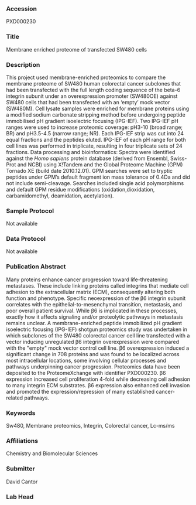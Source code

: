 ### Accession
PXD000230

### Title
Membrane enriched proteome of transfected SW480 cells

### Description
This project used membrane-enriched proteomics to compare the membrane proteome of SW480 human colorectal cancer subclones that had been transfected with the full length coding sequence of the beta-6 integrin subunit under an overexpression promoter (SW480OE) against SW480 cells that had been transfected with an ‘empty’ mock vector (SW480M).  Cell lysate samples were enriched for membrane proteins using a modified sodium carbonate stripping method before undergoing peptide immobilised pH gradient isoelectric focusing (IPG-IEF). Two IPG-IEF pH ranges were used to increase proteomic coverage: pH3-10 (broad range; BR) and pH3.5-4.5 (narrow range; NR). Each IPG-IEF strip was cut into 24 equal fractions and the peptides eluted. IPG-IEF of each pH range for both cell lines was performed in triplicate, resulting in four triplicate sets of 24 fractions. Data processing and bioinformatics: Spectra were identified against the *Homo sapiens* protein database (derived from Ensembl, Swiss-Prot and NCBI) using X!Tandem and the Global Proteome Machine (GPM) Tornado XE (build date 2010.12.01). GPM searches were set to tryptic peptides under GPM’s default fragment ion mass tolerance of 0.4Da and did not include semi-cleavage. Searches included single acid polymorphisms and default GPM residue modifications (oxidation,dioxidation, carbamidomethyl, deamidation, acetylation).

### Sample Protocol
Not available

### Data Protocol
Not available

### Publication Abstract
Many proteins enhance cancer progression toward life-threatening metastases. These include linking proteins called integrins that mediate cell adhesion to the extracellular matrix (ECM), consequently altering both function and phenotype. Specific neoexpression of the &#x3b2;6 integrin subunit correlates with the epithelial-to-mesenchymal transition, metastasis, and poor overall patient survival. While &#x3b2;6 is implicated in these processes, exactly how it affects signaling and/or proteolytic pathways in metastasis remains unclear. A membrane-enriched peptide immobilized pH gradient isoelectric focusing (IPG-IEF) shotgun proteomics study was undertaken in which subclones of the SW480 colorectal cancer cell line transfected with a vector inducing unregulated &#x3b2;6 integrin overexpression were compared with the "empty" mock vector control cell line. &#x3b2;6 overexpression induced a significant change in 708 proteins and was found to be localized across most intracellular locations, some involving cellular processes and pathways underpinning cancer progression. Proteomics data have been deposited to the ProteomeXchange with identifier PXD000230. &#x3b2;6 expression increased cell proliferation 4-fold while decreasing cell adhesion to many integrin ECM substrates. &#x3b2;6 expression also enhanced cell invasion and promoted the expression/repression of many established cancer-related pathways.

### Keywords
Sw480, Membrane proteomics, Integrin, Colorectal cancer, Lc-ms/ms

### Affiliations
Chemistry and Biomolecular Sciences

### Submitter
David Cantor

### Lab Head


